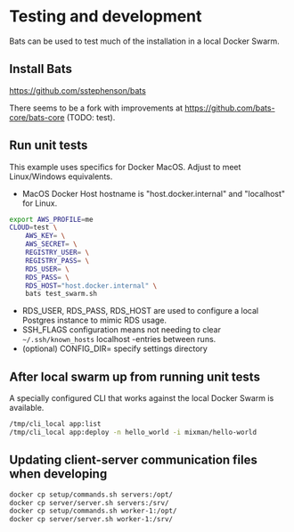 
# Testing and development

Bats can be used to test much of the installation in a local Docker Swarm.

## Install Bats

https://github.com/sstephenson/bats

There seems to be a fork with improvements at https://github.com/bats-core/bats-core (TODO: test).

## Run unit tests

This example uses specifics for Docker MacOS. Adjust to meet Linux/Windows equivalents.
* MacOS Docker Host hostname is "host.docker.internal" and "localhost" for Linux.

```sh
export AWS_PROFILE=me
CLOUD=test \
    AWS_KEY= \
    AWS_SECRET= \
    REGISTRY_USER= \
    REGISTRY_PASS= \
    RDS_USER= \
    RDS_PASS= \
    RDS_HOST="host.docker.internal" \
    bats test_swarm.sh
```

* RDS_USER, RDS_PASS, RDS_HOST are used to configure a local Postgres instance to mimic RDS usage.
* SSH_FLAGS configuration means not needing to clear `~/.ssh/known_hosts` localhost -entries between runs.
* (optional) CONFIG_DIR= specify settings directory

## After local swarm up from running unit tests

A specially configured CLI that works against the local Docker Swarm is available.

```sh
/tmp/cli_local app:list
/tmp/cli_local app:deploy -n hello_world -i mixman/hello-world
```

## Updating client-server communication files when developing

```sh
docker cp setup/commands.sh servers:/opt/
docker cp server/server.sh servers:/srv/
docker cp setup/commands.sh worker-1:/opt/
docker cp server/server.sh worker-1:/srv/
```

